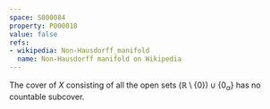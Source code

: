```yaml
---
space: S000084
property: P000018
value: false
refs:
- wikipedia: Non-Hausdorff_manifold
  name: Non-Hausdorff manifold on Wikipedia
---
```


The cover of $X$ consisting of all the open sets $(\mathbb R\setminus\{0\})\cup\{0_\alpha\}$ has no countable subcover.
